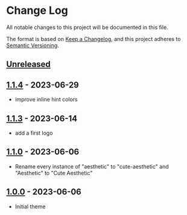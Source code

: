 # Change Log

All notable changes to this project will be documented in this file.

The format is based on [Keep a Changelog](https://keepachangelog.com/en/1.0.0/),
and this project adheres to [Semantic Versioning](https://semver.org/spec/v2.0.0.html).

## [Unreleased]

## [1.1.4] - 2023-06-29

- improve inline hint colors

## [1.1.3] - 2023-06-14

- add a first logo

## [1.1.0] - 2023-06-06

- Rename every instance of "aesthetic" to "cute-aesthetic" and "Aesthetic" to "Cute Aesthetic"

## [1.0.0] - 2023-06-06

- Initial theme

[unreleased]: https://github.com/Sophtli/aesthetic/compare/v1.0.0...HEAD
[1.1.4]: https://github.com/Sophtli/aesthetic/compare/v1.1.3...v1.1.4
[1.1.3]: https://github.com/Sophtli/aesthetic/compare/v1.1.0...v1.1.3
[1.1.0]: https://github.com/Sophtli/aesthetic/compare/v1.0.0...v1.1.0
[1.0.0]: https://github.com/Sophtli/aesthetic/releases/tag/v1.0.0
